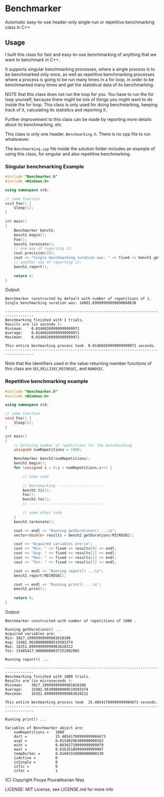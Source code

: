 # Benchmarker
Automatic easy-to-use header-only single-run or repetitive benchmarking class in C++

## Usage

I built this class for fast and easy-to-use benchmarking of anything that we want to benchmark in C++.

It supports singular benchmarking processes, where a single process is to be benchmarked only once, as well as repetitive benchmarking processes where a process is going to be run many times in a for loop, in order to be benchmarked many times and get the statistical data of its benchmarking.

NOTE that this class does not run the loop for you. You have to run the for loop yourself, because there might be lots of things you might want to do inside the for loop. This class is only used for doing benchmarking, keeping track of it, calculating its statistics and reporting it.

Further improvement to this class can be made by reporting more details about its benchmarking, etc.

This class is only one header, `Benchmarking.h`. There is no cpp file to run whatsoever.

The `Benchmarking.cpp` file inside the solution folder includes an example of using this class, for singular and also repetitive benchmarking.

### Singular benchmarking Example

```c++
#include "Benchmarker.h"
#include <Windows.h>

using namespace std;

// some function
void Foo() {
    Sleep(1);
}

int main()
{
    Benchmarker bench1;
    bench1.begin();
    Foo();
    bench1.terminate();
	// one way of reporting it:
    cout.precision(20);
    cout << "Single benchmarking suration was: " << fixed << bench1.getSingleDur(MICROSEC) << endl;
    // another way of reporting it:
    bench1.report();
    
    return 0;
}
```

Output:

```
Benchmarker constructed by default with number of repetitions of 1.
Single benchmarking suration was: 14602.69999999999890860636

-----------------------------------------------------------------------------------
Benchmarking finished with 1 trials.
Results are (in seconds ):
Minimum:    0.01460269999999999971
Average:    0.01460269999999999971
Maximum:    0.01460269999999999971

This entire bechmarking process took  0.01460269999999999971 seconds.
-----------------------------------------------------------------------------------
```

Note that the identifiers used in the value-returning member functions of this class are `SEC`,`MILLISEC`,`MICROSEC`, and `NANOSEC`.

### Repetitive benchmarking example

```c++
#include "Benchmarker.h"
#include <Windows.h>

using namespace std;

// some function
void Foo() {
    Sleep(1);
}

int main()
{
    // Defining number of repetitions for the benchmarking
    unsigned numRepetitions = 1000;

    Benchmarker bench2(numRepetitions);
    bench2.begin();
    for (unsigned i = 0;i < numRepetitions;i++) {

        // some code
        
        // Benchmarking ---------------------
        bench2.tic();
        Foo();
        bench2.toc();
        // ----------------------------------

        // some other code
    }
    bench2.terminate();

    cout << endl << "Running getDurations() ...\n";
    vector<double> results = bench2.getDurations(MICROSEC);

    cout << "Acquired variables are:\n";
    cout << "Min: " << fixed << results[0] << endl;
    cout << "Avg: " << fixed << results[1] << endl;
    cout << "Max: " << fixed << results[2] << endl;
    cout << "Tot: " << fixed << results[3] << endl;

    cout << endl << "Running report() ...\n";
    bench2.report(MICROSEC);

    cout << endl << "Running print() ...\n";
    bench2.print();
	
    return 0;
}
```

Output:

```
Benchmarker constructed with number of repetitions of 1000 .

Running getDurations() ...
Acquired variables are:
Min: 3827.19999999999981810106
Avg: 15482.96300000000519503374
Max: 16351.89999999999963620212
Tot: 15485417.90000000037252902985

Running report() ...

-----------------------------------------------------------------------------------
Benchmarking finished with 1000 trials.
Results are (in microseconds ):
Minimum:    3827.19999999999981810106
Average:    15482.96300000000519503374
Maximum:    16351.89999999999963620212

This entire bechmarking process took  15.48541789999999984673 seconds.
-----------------------------------------------------------------------------------

Running print() ...

Variables of Benchmarker object are:
    numRepetitions =   1000
    durt =             15.48541789999999984673
    avgt =             0.01548296300000000583
    mint =             0.00382719999999999979
    maxt =             0.01635189999999999907
    tempDurSec =       0.01601910000000000139
    isActive =         0
    isSingle =         0
    isTic =            0
    isToc =            1
```

(C) Copyright Pouya Pourakbarian Niaz

LICENSE: MIT License, see LICENSE.md for more info
